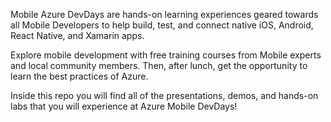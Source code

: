 Mobile Azure DevDays are hands-on learning experiences geared towards all Mobile Developers to help build, test, and connect native iOS, Android, React Native, and Xamarin apps.

Explore mobile development with free training courses from Mobile experts and local community members. 
Then, after lunch, get the opportunity to learn the best practices of Azure.

Inside this repo you will find all of the presentations, demos, and hands-on labs that you will experience at Azure Mobile DevDays!
